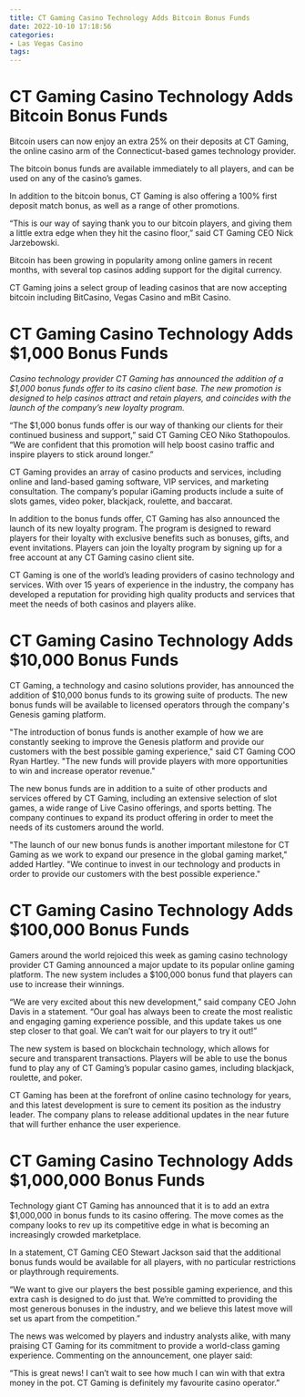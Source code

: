 ```yaml
---
title: CT Gaming Casino Technology Adds Bitcoin Bonus Funds
date: 2022-10-10 17:18:56
categories:
- Las Vegas Casino
tags:
---
```



#  CT Gaming Casino Technology Adds Bitcoin Bonus Funds

Bitcoin users can now enjoy an extra 25% on their deposits at CT Gaming, the online casino arm of the Connecticut-based games technology provider.

The bitcoin bonus funds are available immediately to all players, and can be used on any of the casino’s games.

In addition to the bitcoin bonus, CT Gaming is also offering a 100% first deposit match bonus, as well as a range of other promotions.

“This is our way of saying thank you to our bitcoin players, and giving them a little extra edge when they hit the casino floor,” said CT Gaming CEO Nick Jarzebowski.

Bitcoin has been growing in popularity among online gamers in recent months, with several top casinos adding support for the digital currency.

CT Gaming joins a select group of leading casinos that are now accepting bitcoin including BitCasino, Vegas Casino and mBit Casino.

#  CT Gaming Casino Technology Adds $1,000 Bonus Funds

_Casino technology provider CT Gaming has announced the addition of a $1,000 bonus funds offer to its casino client base. The new promotion is designed to help casinos attract and retain players, and coincides with the launch of the company’s new loyalty program._

“The $1,000 bonus funds offer is our way of thanking our clients for their continued business and support,” said CT Gaming CEO Niko Stathopoulos. “We are confident that this promotion will help boost casino traffic and inspire players to stick around longer.”

CT Gaming provides an array of casino products and services, including online and land-based gaming software, VIP services, and marketing consultation. The company’s popular iGaming products include a suite of slots games, video poker, blackjack, roulette, and baccarat.

In addition to the bonus funds offer, CT Gaming has also announced the launch of its new loyalty program. The program is designed to reward players for their loyalty with exclusive benefits such as bonuses, gifts, and event invitations. Players can join the loyalty program by signing up for a free account at any CT Gaming casino client site.

CT Gaming is one of the world’s leading providers of casino technology and services. With over 15 years of experience in the industry, the company has developed a reputation for providing high quality products and services that meet the needs of both casinos and players alike.

#  CT Gaming Casino Technology Adds $10,000 Bonus Funds

CT Gaming, a technology and casino solutions provider, has announced the addition of $10,000 bonus funds to its growing suite of products. The new bonus funds will be available to licensed operators through the company's Genesis gaming platform.

"The introduction of bonus funds is another example of how we are constantly seeking to improve the Genesis platform and provide our customers with the best possible gaming experience," said CT Gaming COO Ryan Hartley. "The new funds will provide players with more opportunities to win and increase operator revenue."

The new bonus funds are in addition to a suite of other products and services offered by CT Gaming, including an extensive selection of slot games, a wide range of Live Casino offerings, and sports betting. The company continues to expand its product offering in order to meet the needs of its customers around the world.

"The launch of our new bonus funds is another important milestone for CT Gaming as we work to expand our presence in the global gaming market," added Hartley. "We continue to invest in our technology and products in order to provide our customers with the best possible experience."

#  CT Gaming Casino Technology Adds $100,000 Bonus Funds

Gamers around the world rejoiced this week as gaming casino technology provider CT Gaming announced a major update to its popular online gaming platform. The new system includes a $100,000 bonus fund that players can use to increase their winnings.

“We are very excited about this new development,” said company CEO John Davis in a statement. “Our goal has always been to create the most realistic and engaging gaming experience possible, and this update takes us one step closer to that goal. We can’t wait for our players to try it out!”

The new system is based on blockchain technology, which allows for secure and transparent transactions. Players will be able to use the bonus fund to play any of CT Gaming’s popular casino games, including blackjack, roulette, and poker.

CT Gaming has been at the forefront of online casino technology for years, and this latest development is sure to cement its position as the industry leader. The company plans to release additional updates in the near future that will further enhance the user experience.

#  CT Gaming Casino Technology Adds $1,000,000 Bonus Funds

Technology giant CT Gaming has announced that it is to add an extra $1,000,000 in bonus funds to its casino offering. The move comes as the company looks to rev up its competitive edge in what is becoming an increasingly crowded marketplace.

In a statement, CT Gaming CEO Stewart Jackson said that the additional bonus funds would be available for all players, with no particular restrictions or playthrough requirements.

“We want to give our players the best possible gaming experience, and this extra cash is designed to do just that. We’re committed to providing the most generous bonuses in the industry, and we believe this latest move will set us apart from the competition.”

The news was welcomed by players and industry analysts alike, with many praising CT Gaming for its commitment to provide a world-class gaming experience. Commenting on the announcement, one player said:

“This is great news! I can’t wait to see how much I can win with that extra money in the pot. CT Gaming is definitely my favourite casino operator.”